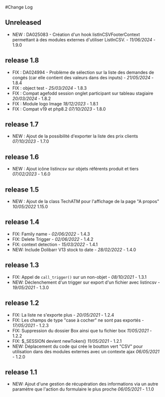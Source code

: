 #Change Log

## Unreleased
- NEW : DA025083 - Création d'un hook listInCSVFooterContext permettant à des modules externes d'utiliser ListInCSV. - *11/06/2024* - 1.9.0


## release 1.8
- FIX : DA024994 - Problème de sélection sur la liste des demandes de congés (car elle contient des valeurs dans des inputs) - *21/05/2024* - 1.8.4
- FIX : object test  - *25/03/2024* - 1.8.3  
- FIX : Compat agefodd session onglet participant sur tableau stagiaire *20/03/2024* - 1.8.2
- FIX : Module logo Image *18/12/2023* - 1.8.1
- FIX : Compat v19 et php8.2 *07/10/2023* - 1.8.0

## release 1.7

- NEW : Ajout de la possibilité d'exporter la liste des prix clients *07/10/2023* - 1.7.0

## release 1.6

- NEW : Ajout icône listincsv sur objets référents produit et tiers *07/02/2023* - 1.6.0

## release 1.5

- NEW : Ajout de la class TechATM pour l'affichage de la page "A propos" *10/05/2022* 1.15.0

## release 1.4

- FIX: Family name - *02/06/2022* - 1.4.3
- FIX: Delete Trigger - *02/06/2022* - 1.4.2
- FIX: context detection - *15/03/2022* - 1.4.1
- NEW: Include Dolibarr V13 stock to date - *28/02/2022* - 1.4.0

## release 1.3

- FIX: Appel de `call_trigger()` sur un non-objet - *08/10/2021* - 1.3.1
- NEW: Déclenchement d'un trigger sur export d'un fichier avec listincsv - *19/05/2021* - 1.3.0

## release 1.2

- FIX: La liste ne s'exporte plus - *20/05/2021* - 1.2.4
- FIX: Les champs de type "case à cocher" ne sont pas exportés - *17/05/2021* - 1.2.3
- FIX: Suppression du dossier Box ainsi que tu fichier box *11/05/2021* - 1.2.2
- FIX: $_SESSION devient newToken() *11/05/2021* - 1.2.1
- NEW: Déplacement du code qui crée le boutton vert "CSV" pour utilisation dans des modules externes avec un contexte ajax *06/05/2021* - 1.2.0

## release 1.1

- NEW: Ajout d'une gestion de récupération des informations via un autre paramètre que l'action du formulaire le plus proche *06/05/2021* - 1.1.0
